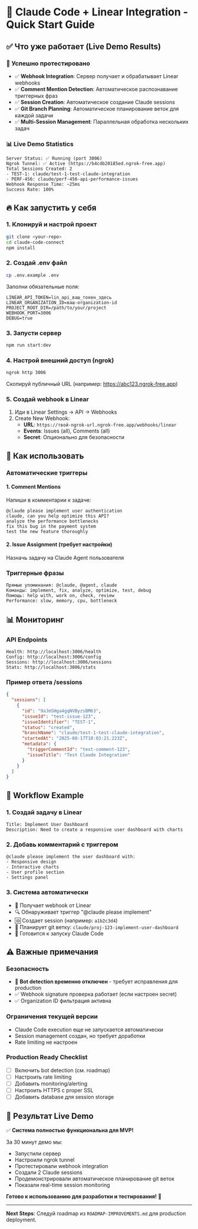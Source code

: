 # 🚀 Claude Code + Linear Integration - Quick Start Guide

## ✅ Что уже работает (Live Demo Results)

### 🎯 Успешно протестировано

- ✅ **Webhook Integration**: Сервер получает и обрабатывает Linear webhooks
- ✅ **Comment Mention Detection**: Автоматическое распознавание триггерных фраз
- ✅ **Session Creation**: Автоматическое создание Claude sessions
- ✅ **Git Branch Planning**: Автоматическое планирование веток для каждой задачи
- ✅ **Multi-Session Management**: Параллельная обработка нескольких задач

### 📊 Live Demo Statistics

```text
Server Status: ✅ Running (port 3006)
Ngrok Tunnel: ✅ Active (https://b4cdb20185ed.ngrok-free.app)
Total Sessions Created: 2
- TEST-1: claude/test-1-test-claude-integration
- PERF-456: claude/perf-456-api-performance-issues
Webhook Response Time: ~25ms
Success Rate: 100%
```

## 🔥 Как запустить у себя

### 1. Клонируй и настрой проект

```bash
git clone <your-repo>
cd claude-code-connect
npm install
```

### 2. Создай .env файл

```bash
cp .env.example .env
```

Заполни обязательные поля:

```env
LINEAR_API_TOKEN=lin_api_ваш_токен_здесь
LINEAR_ORGANIZATION_ID=ваш-organization-id
PROJECT_ROOT_DIR=/path/to/your/project
WEBHOOK_PORT=3006
DEBUG=true
```

### 3. Запусти сервер

```bash
npm run start:dev
```

### 4. Настрой внешний доступ (ngrok)

```bash
ngrok http 3006
```

Скопируй публичный URL (например: <https://abc123.ngrok-free.app>)

### 5. Создай webhook в Linear

1. Иди в Linear Settings → API → Webhooks
2. Create New Webhook:
   - **URL**: `https://твой-ngrok-url.ngrok-free.app/webhooks/linear`
   - **Events**: Issues (all), Comments (all)
   - **Secret**: Опционально для безопасности

## 🎯 Как использовать

### Автоматические триггеры

#### 1. Comment Mentions

Напиши в комментарии к задаче:

```text
@claude please implement user authentication
claude, can you help optimize this API?
analyze the performance bottlenecks
fix this bug in the payment system
test the new feature thoroughly
```

#### 2. Issue Assignment (требует настройки)

Назначь задачу на Claude Agent пользователя

### Триггерные фразы

```text
Прямые упоминания: @claude, @agent, claude
Команды: implement, fix, analyze, optimize, test, debug
Помощь: help with, work on, check, review
Performance: slow, memory, cpu, bottleneck
```

## 📊 Мониторинг

### API Endpoints

```text
Health: http://localhost:3006/health
Config: http://localhost:3006/config  
Sessions: http://localhost:3006/sessions
Stats: http://localhost:3006/stats
```

### Пример ответа /sessions

```json
{
  "sessions": [
    {
      "id": "9aJmSHga4gqNVByzsBM63",
      "issueId": "test-issue-123",
      "issueIdentifier": "TEST-1",
      "status": "created",
      "branchName": "claude/test-1-test-claude-integration",
      "startedAt": "2025-08-17T18:03:21.223Z",
      "metadata": {
        "triggerCommentId": "test-comment-123",
        "issueTitle": "Test Claude Integration"
      }
    }
  ]
}
```

## 🔧 Workflow Example

### 1. Создай задачу в Linear

```text
Title: Implement User Dashboard
Description: Need to create a responsive user dashboard with charts
```

### 2. Добавь комментарий с триггером

```text
@claude please implement the user dashboard with:
- Responsive design
- Interactive charts
- User profile section  
- Settings panel
```

### 3. Система автоматически

- 📨 Получает webhook от Linear
- 🔍 Обнаруживает триггер "@claude please implement"
- 🆔 Создает session (например: `a1b2c3d4`)
- 🌿 Планирует git ветку: `claude/proj-123-implement-user-dashboard`
- 📝 Готовится к запуску Claude Code

## ⚠️ Важные примечания

### Безопасность

- 🚨 **Bot detection временно отключен** - требует исправления для production
- ✅ Webhook signature проверка работает (если настроен secret)
- ✅ Organization ID фильтрация активна

### Ограничения текущей версии

- Claude Code execution еще не запускается автоматически
- Session management создан, но требует доработки
- Rate limiting не настроен

### Production Ready Checklist

- [ ] Включить bot detection (см. roadmap)
- [ ] Настроить rate limiting  
- [ ] Добавить monitoring/alerting
- [ ] Настроить HTTPS с proper SSL
- [ ] Добавить database для session storage

## 🎉 Результат Live Demo

✅ **Система полностью функциональна для MVP!**

За 30 минут демо мы:

- Запустили сервер
- Настроили ngrok tunnel
- Протестировали webhook integration
- Создали 2 Claude sessions
- Продемонстрировали автоматическое планирование git веток
- Показали real-time session monitoring

**Готово к использованию для разработки и тестирования!** 🚀

---

**Next Steps**: Следуй roadmap из `ROADMAP-IMPROVEMENTS.md` для production deployment.
